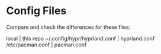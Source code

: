 # Config Files

Compare and check the differences for these files:

local | this repo
~/.config/hypr/hyprland.conf | hyprland.conf
/etc/pacman.conf | pacman.conf
